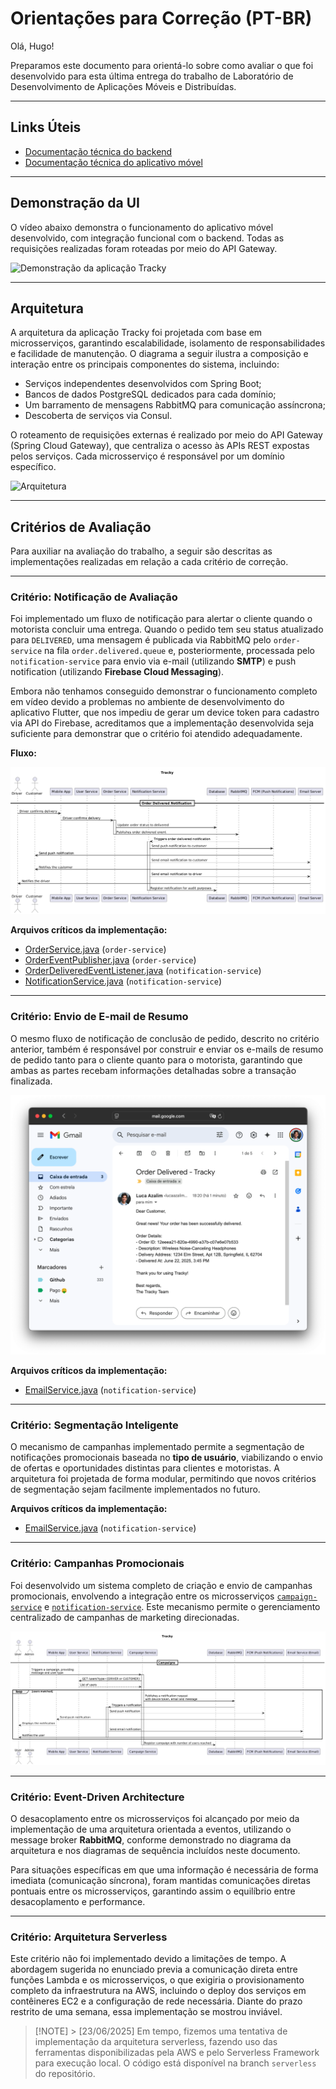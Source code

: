 # Orientações para Correção (PT-BR)

Olá, Hugo!

Preparamos este documento para orientá-lo sobre como avaliar o que foi desenvolvido para esta última entrega do trabalho de Laboratório de Desenvolvimento de Aplicações Móveis e Distribuídas.

---

## Links Úteis

- [Documentação técnica do backend](/code/backend/README.md)
- [Documentação técnica do aplicativo móvel](/code/mobile/README.md)

---

## Demonstração da UI

O vídeo abaixo demonstra o funcionamento do aplicativo móvel desenvolvido, com integração funcional com o backend. Todas as requisições realizadas foram roteadas por meio do API Gateway.

<img src="assets/demo.gif" alt="Demonstração da aplicação Tracky" height="600">

---

## Arquitetura

A arquitetura da aplicação Tracky foi projetada com base em microsserviços, garantindo escalabilidade, isolamento de responsabilidades e facilidade de manutenção. O diagrama a seguir ilustra a composição e interação entre os principais componentes do sistema, incluindo:

- Serviços independentes desenvolvidos com Spring Boot;
- Bancos de dados PostgreSQL dedicados para cada domínio;
- Um barramento de mensagens RabbitMQ para comunicação assíncrona;
- Descoberta de serviços via Consul.

O roteamento de requisições externas é realizado por meio do API Gateway (Spring Cloud Gateway), que centraliza o acesso às APIs REST expostas pelos serviços. Cada microsserviço é responsável por um domínio específico.

![Arquitetura](/assets/architecture.png)

---

## Critérios de Avaliação

Para auxiliar na avaliação do trabalho, a seguir são descritas as implementações realizadas em relação a cada critério de correção.

---

### Critério: Notificação de Avaliação

Foi implementado um fluxo de notificação para alertar o cliente quando o motorista concluir uma entrega. Quando o pedido tem seu status atualizado para `DELIVERED`, uma mensagem é publicada via RabbitMQ pelo `order-service` na fila `order.delivered.queue` e, posteriormente, processada pelo `notification-service` para envio via e-mail (utilizando **SMTP**) e push notification (utilizando **Firebase Cloud Messaging**).

Embora não tenhamos conseguido demonstrar o funcionamento completo em vídeo devido a problemas no ambiente de desenvolvimento do aplicativo Flutter, que nos impediu de gerar um device token para cadastro via API do Firebase, acreditamos que a implementação desenvolvida seja suficiente para demonstrar que o critério foi atendido adequadamente.

**Fluxo:**

![Fluxo de notificação](/assets/order-delivered-diagram.png)

**Arquivos críticos da implementação:**

- [OrderService.java](/code/backend/order-service/src/main/java/com/tracky/orderservice/service/OrderService.java) (`order-service`)
- [OrderEventPublisher.java](/code/backend/order-service/src/main/java/com/tracky/orderservice/service/OrderEventPublisher.java) (`order-service`)
- [OrderDeliveredEventListener.java](/code/backend/notification-service/src/main/java/com/tracky/notificationservice/listener/OrderDeliveredEventListener.java) (`notification-service`)
- [NotificationService.java](/code/backend/notification-service/src/main/java/com/tracky/notificationservice/service/NotificationService.java) (`notification-service`)

---

### Critério: Envio de E-mail de Resumo

O mesmo fluxo de notificação de conclusão de pedido, descrito no critério anterior, também é responsável por construir e enviar os e-mails de resumo de pedido tanto para o cliente quanto para o motorista, garantindo que ambas as partes recebam informações detalhadas sobre a transação finalizada.

![Email de pedido entregue](/assets/order-delivered-email.png)

**Arquivos críticos da implementação:**

- [EmailService.java](/code/backend/notification-service/src/main/java/com/tracky/notificationservice/service/EmailService.java) (`notification-service`)

---

### Critério: Segmentação Inteligente

O mecanismo de campanhas implementado permite a segmentação de notificações promocionais baseada no **tipo de usuário**, viabilizando o envio de ofertas e oportunidades distintas para clientes e motoristas. A arquitetura foi projetada de forma modular, permitindo que novos critérios de segmentação sejam facilmente implementados no futuro.

**Arquivos críticos da implementação:**

- [EmailService.java](/code/backend/notification-service/src/main/java/com/tracky/notificationservice/service/EmailService.java) (`notification-service`)

---

### Critério: Campanhas Promocionais

Foi desenvolvido um sistema completo de criação e envio de campanhas promocionais, envolvendo a integração entre os microsserviços [`campaign-service`](/code/backend/campaign-service/) e [`notification-service`](/code/backend/notification-service/). Este mecanismo permite o gerenciamento centralizado de campanhas de marketing direcionadas.

![Fluxo de envio de campanhas promocionais](/assets/campaign-diagram.png)

---

### Critério: Event-Driven Architecture

O desacoplamento entre os microsserviços foi alcançado por meio da implementação de uma arquitetura orientada a eventos, utilizando o message broker **RabbitMQ**, conforme demonstrado no diagrama da arquitetura e nos diagramas de sequência incluídos neste documento.

Para situações específicas em que uma informação é necessária de forma imediata (comunicação síncrona), foram mantidas comunicações diretas pontuais entre os microsserviços, garantindo assim o equilíbrio entre desacoplamento e performance.

---

### Critério: Arquitetura Serverless

Este critério não foi implementado devido a limitações de tempo. A abordagem sugerida no enunciado previa a comunicação direta entre funções Lambda e os microsserviços, o que exigiria o provisionamento completo da infraestrutura na AWS, incluindo o deploy dos serviços em contêineres EC2 e a configuração de rede necessária. Diante do prazo restrito de uma semana, essa implementação se mostrou inviável.

> [!NOTE] > [23/06/2025] Em tempo, fizemos uma tentativa de implementação da arquitetura serverless, fazendo uso das ferramentas disponibilizadas pela AWS e pelo Serverless Framework para execução local. O código está disponível na branch `serverless` do repositório.
